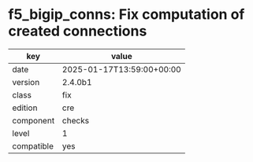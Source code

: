 [//]: # (werk v2)
# f5_bigip_conns: Fix computation of created connections

key        | value
---------- | ---
date       | 2025-01-17T13:59:00+00:00
version    | 2.4.0b1
class      | fix
edition    | cre
component  | checks
level      | 1
compatible | yes


